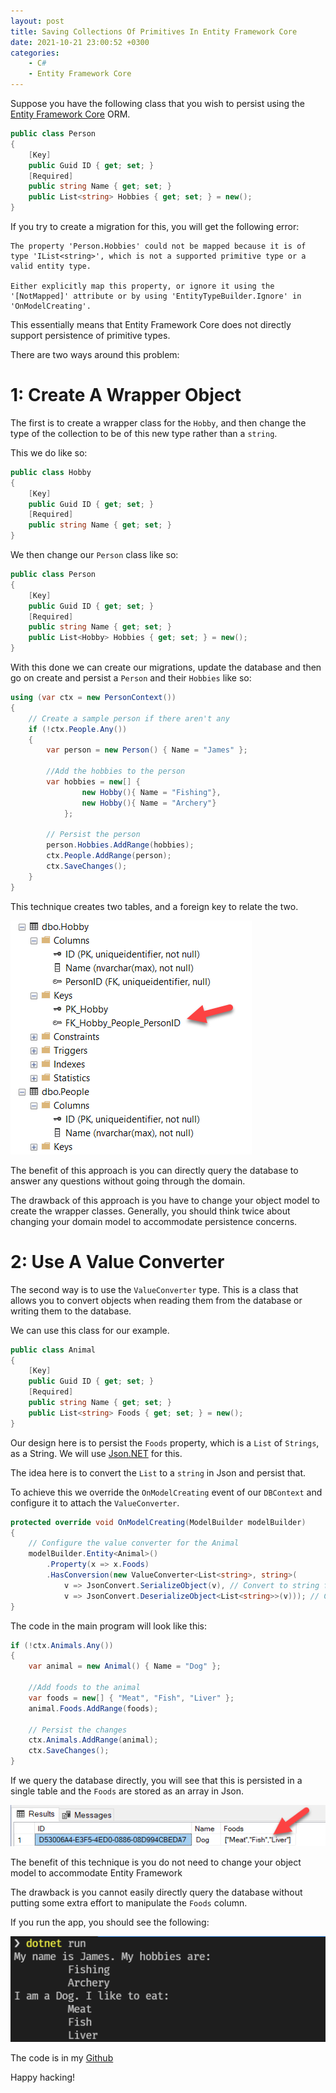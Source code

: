 ```yaml
---
layout: post
title: Saving Collections Of Primitives In Entity Framework Core
date: 2021-10-21 23:00:52 +0300
categories:
    - C#
    - Entity Framework Core
---
```

Suppose you have the following class that you wish to persist using the [Entity Framework Core](https://docs.microsoft.com/en-us/ef/) ORM.

```csharp
public class Person
{
    [Key]
    public Guid ID { get; set; }
    [Required]
    public string Name { get; set; }
    public List<string> Hobbies { get; set; } = new();
}
```

If you try to create a migration for this, you will get the following error:

```plaintext
The property 'Person.Hobbies' could not be mapped because it is of type 'IList<string>', which is not a supported primitive type or a valid entity type. 

Either explicitly map this property, or ignore it using the '[NotMapped]' attribute or by using 'EntityTypeBuilder.Ignore' in 'OnModelCreating'.
```

This essentially means that Entity Framework Core does not directly support persistence of primitive types.

There are two ways around this problem:

# 1: Create A Wrapper Object

The first is to create a wrapper class for the `Hobby`, and then change the type of the collection to be of this new type rather than a `string`.

This we do like so:

```csharp
public class Hobby
{
    [Key]
    public Guid ID { get; set; }
    [Required]
    public string Name { get; set; }
}
```

We then change our `Person` class like so:

```csharp
public class Person
{
    [Key]
    public Guid ID { get; set; }
    [Required]
    public string Name { get; set; }
    public List<Hobby> Hobbies { get; set; } = new();
}
```

With this done we can create our migrations, update the database and then go on create and persist a `Person` and their `Hobbies` like so:

```csharp
using (var ctx = new PersonContext())
{
    // Create a sample person if there aren't any
    if (!ctx.People.Any())
    {
        var person = new Person() { Name = "James" };

        //Add the hobbies to the person
        var hobbies = new[] {
                new Hobby(){ Name = "Fishing"},
                new Hobby(){ Name = "Archery"}
            };

        // Persist the person
        person.Hobbies.AddRange(hobbies);
        ctx.People.AddRange(person);
        ctx.SaveChanges();
    }
}
```

This technique creates two tables, and a foreign key to relate the two.

![](../images/2021/10/WrapperClass.png)

The benefit of this approach is you can directly  query the database to answer any questions without going through the domain.
  
The drawback of this approach is you have to change your object model to create the wrapper classes. Generally, you should think twice about changing your domain model to accommodate persistence concerns.

# 2: Use A Value Converter

The second way is to use the `ValueConverter` type. This is a class that allows you to convert objects when reading them from the database or writing them to the database.

We can use this class for our example.

```csharp
public class Animal
{
    [Key]
    public Guid ID { get; set; }
    [Required]
    public string Name { get; set; }
    public List<string> Foods { get; set; } = new();
}
```

Our design here is to persist the `Foods` property, which is a `List` of `Strings`, as a  String. We will use [Json.NET](https://www.newtonsoft.com/json) for this.

The idea here is to convert the `List` to a `string` in Json and persist that.

To achieve this we override the `OnModelCreating` event of our `DBContext` and configure it to attach the `ValueConverter`.

```csharp
protected override void OnModelCreating(ModelBuilder modelBuilder)
{
    // Configure the value converter for the Animal
    modelBuilder.Entity<Animal>()
        .Property(x => x.Foods)
        .HasConversion(new ValueConverter<List<string>, string>(
            v => JsonConvert.SerializeObject(v), // Convert to string for persistence
            v => JsonConvert.DeserializeObject<List<string>>(v))); // Convert to List<String> for use
}
```

The code in the main program will look like this:

```csharp
if (!ctx.Animals.Any())
{
    var animal = new Animal() { Name = "Dog" };

    //Add foods to the animal
    var foods = new[] { "Meat", "Fish", "Liver" };
    animal.Foods.AddRange(foods);

    // Persist the changes
    ctx.Animals.AddRange(animal);
    ctx.SaveChanges();
}
```

If we query the database directly, you will see that this is persisted in a single table and the `Foods` are stored as an array in Json.

![](../images/2021/10/ValueConverter.png)

The benefit of this technique is you do not need to change your object model to accommodate Entity Framework

The drawback is you cannot easily directly query the database without putting some extra effort to manipulate the `Foods` column.

If you run the app, you should see the following:

![](../images/2021/10/EFCorePrimitivesResults.png)

The code is in my [Github](https://github.com/conradakunga/BlogCode/tree/master/2021-10-21%20-%20EF%20Persist%20Primitive%20Collection)

Happy hacking!



